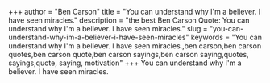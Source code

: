 +++
author = "Ben Carson"
title = "You can understand why I'm a believer. I have seen miracles."
description = "the best Ben Carson Quote: You can understand why I'm a believer. I have seen miracles."
slug = "you-can-understand-why-im-a-believer-i-have-seen-miracles"
keywords = "You can understand why I'm a believer. I have seen miracles.,ben carson,ben carson quotes,ben carson quote,ben carson sayings,ben carson saying,quotes, sayings,quote, saying, motivation"
+++
You can understand why I'm a believer. I have seen miracles.
